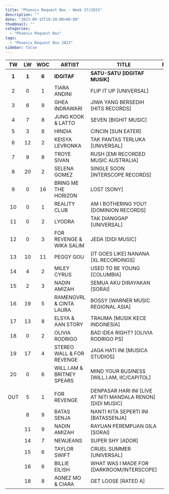 ```yaml
---
title: "Phoenix Request Box - Week 37/2023"
description: ""
date: "2023-09-15T19:30:00+08:00"
thumbnail: ""
categories:
  - "Phoenix Request Box"
tags:
  - "Phoenix Request Box 2023"
sidebar: false
---
```

<!--more-->
|TW|LW|WOC|ARTIST|TITLE|PEAK|PTW|PLW|MOVE|TLW|TOTAL|
|:---:|:---:|:---:|---|---|:---:|:---:|:---:|:---:|:---:|:---:|
|**1**|**1**|**6**|**IDGITAF**|**SATU-SATU [IDGITAF MUSIK]**|1|**5604**|10227|-4623|16610|22214|
|2|0|1|TIARA ANDINI|FLIP IT UP [UNIVERSAL]|2|2900|0|2900|0|2900|
|3|6|9|GHEA INDRAWARI|JIWA YANG BERSEDIH [HITS RECORDS]|1|2510|2190|320|23027|25537|
|4|7|8|JUNG KOOK & LATTO|SEVEN [BIGHIT MUSIC]|1|1850|1310|540|28830|30680|
|5|3|8|HINDIA|CINCIN [SUN EATER]|1|1710|3043|-1333|31378|33088|
|6|12|2|KEISYA LEVRONKA|TAK PANTAS TERLUKA [UNIVERSAL]|6|1440|760|680|760|2200|
|7|9|8|TROYE SIVAN|RUSH [EMI RECORDED MUSIC AUSTRALIA]|3|1420|1020|400|11540|12960|
|8|20|2|SELENA GOMEZ|SINGLE SOON [INTERSCOPE RECORDS]|8|1420|360|1060|360|1780|
|9|0|16|BRING ME THE HORIZON|LOST [SONY]|5|1120|0|1120|10940|12060|
|10|0|1|REALITY CLUB|AM I BOTHERING YOU? [DOMINION RECORDS]|10|1000|0|1000|0|1000|
|11|0|2|LYODRA|TAK DIANGGAP [UNIVERSAL]|11|960|0|960|420|1380|
|12|0|3|FOR REVENGE & WIKA SALIM|JEDA [DIDI MUSIC]|12|920|0|920|1080|2000|
|13|10|11|PEGGY GOU|[IT GOES LIKE] NANANA [XL RECORDINGS]|1|858|887|-29|21424|22282|
|14|4|2|MILEY CYRUS|USED TO BE YOUNG [COLUMBIA]|4|800|2673|-1873|2673|3473|
|15|2|3|NADIN AMIZAH|SEMUA AKU DIRAYAKAN [SORAI]|2|795|4512|-3717|6866|7661|
|16|19|5|RAMENGVRL & CINTA LAURA|BOSSY [WARNER MUSIC REGIONAL ASIA]|4|740|380|360|5160|5900|
|17|13|8|ELSYA & AAN STORY|TRAUMA [MUSIK KECE INDONESIA]|4|732|710|22|5714|6446|
|18|0|2|OLIVIA RODRIGO|BAD IDEA RIGHT? [OLIVIA RODRIGO PS]|6|727|0|727|1682|2409|
|19|17|4|STEREO WALL & FOR REVENGE|JAGA HATI INI [MUSICA STUDIOS]|11|640|480|160|1680|2320|
|20|0|6|WILL.I.AM & BRITNEY SPEARS|MIND YOUR BUSINESS [WILL.I.AM, IIC/CAPITOL]|7|640|0|640|4120|4760|
| | | | | | | | | | | |
|OUT|5|1|FOR REVENGE|DENPASAR HARI INI [LIVE AT NITI MANDALA RENON] [DIDI MUSIC]|5| | | | | |
| |8|9|BATAS SENJA|NANTI KITA SEPERTI INI [BATASSENJA]|2| | | | | |
| |11|9|NADIN AMIZAH|RAYUAN PEREMPUAN GILA [SORAI]|2| | | | | |
| |14|7|NEWJEANS|SUPER SHY [ADOR]|8| | | | | |
| |15|6|TAYLOR SWIFT|CRUEL SUMMER [UNIVERSAL]|12| | | | | |
| |16|6|BILLIE EILISH|WHAT WAS I MADE FOR [DARKROOM/INTERSCOPE]|6| | | | | |
| |18|8|AGNEZ MO & CIARA|GET LOOSE [RATED A]|1| | | | | |
